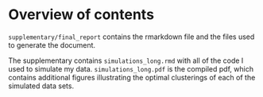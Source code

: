# Overview of contents

`supplementary/final_report` contains the rmarkdown file and the files used to generate the document.  

The supplementary contains `simulations_long.rmd` with all of the code I used to simulate my data.  `simulations_long.pdf` is the compiled pdf, which contains additional figures illustrating the optimal clusterings of each of the simulated data sets.
